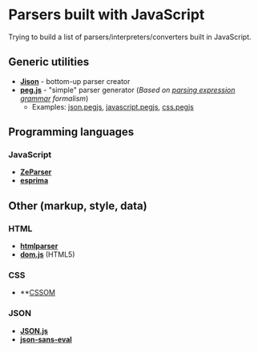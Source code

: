 # Parsers built with JavaScript

Trying to build a list of parsers/interpreters/converters built in JavaScript.

## Generic utilities

* **[Jison](https://github.com/zaach/jison)** - bottom-up parser creator
* **[peg.js](https://github.com/dmajda/pegjs)** - "simple" parser generator (*Based on [parsing expression grammar](http://en.wikipedia.org/wiki/Parsing_expression_grammar) formalism*)
  * Examples: [json.pegjs](https://github.com/dmajda/pegjs/blob/master/examples/json.pegjs), [javascript.pegjs](https://github.com/dmajda/pegjs/blob/master/examples/javascript.pegjs), [css.pegjs](https://github.com/dmajda/pegjs/blob/master/examples/css.pegjs)

## Programming languages

### JavaScript

* **[ZeParser](https://github.com/qfox/ZeParser)**
* **[esprima](https://github.com/ariya/esprima)**

## Other (markup, style, data)

### HTML

* **[htmlparser](https://github.com/tautologistics/node-htmlparser)**
* **[dom.js](https://github.com/andreasgal/dom.js)** (HTML5)

### CSS

* **[CSSOM](https://github.com/NV/CSSOM)

### JSON

* **[JSON.js](https://github.com/douglascrockford/JSON-js)**
* **[json-sans-eval](http://code.google.com/p/json-sans-eval/)**

